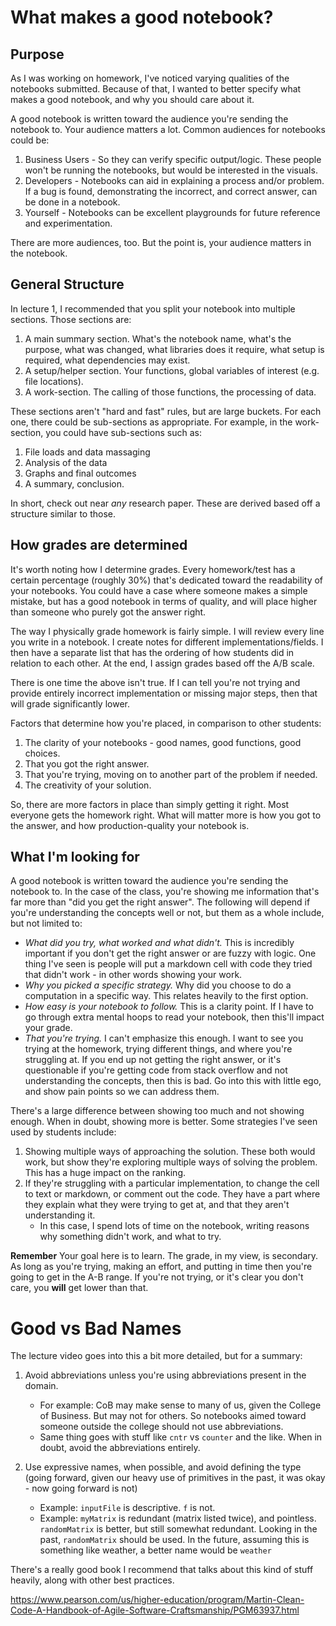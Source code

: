 # What makes a good notebook?

## Purpose

As I was working on homework, I've noticed varying qualities of the notebooks submitted.  Because of that, I wanted to better specify what makes a good notebook, and why you should care about it.

A good notebook is written toward the audience you're sending the notebook to.  Your audience matters a lot.  Common audiences for notebooks could be:

1.  Business Users - So they can verify specific output/logic.  These people won't be running the notebooks, but would be interested in the visuals.
2.  Developers - Notebooks can aid in explaining a process and/or problem.  If a bug is found, demonstrating the incorrect, and correct answer, can be done in a notebook.
3.  Yourself - Notebooks can be excellent playgrounds for future reference and experimentation.

There are more audiences, too.  But the point is, your audience matters in the notebook.

## General Structure

In lecture 1, I recommended that you split your notebook into multiple sections.  Those sections are:

1.  A main summary section.  What's the notebook name, what's the purpose, what was changed, what libraries does it require, what setup is required, what dependencies may exist.
2.  A setup/helper section.  Your functions, global variables of interest (e.g. file locations).
3.  A work-section.  The calling of those functions, the processing of data.

These sections aren't "hard and fast" rules, but are large buckets.  For each one, there could be sub-sections as appropriate.  For example, in the work-section, you could have sub-sections such as:

1.  File loads and data massaging
2.  Analysis of the data
3.  Graphs and final outcomes
4.  A summary, conclusion.

In short, check out near _any_ research paper.  These are derived based off a structure similar to those.

## How grades are determined

It's worth noting how I determine grades.  Every homework/test has a certain percentage (roughly 30%) that's dedicated toward the readability of your notebooks.  You could have a case where someone makes a simple mistake, but has a good notebook in terms of quality, and will place higher than someone who purely got the answer right.

The way I physically grade homework is fairly simple.  I will review every line you write in a notebook.  I create notes for different implementations/fields.  I then have a separate list that has the ordering of how students did in relation to each other.  At the end, I assign grades based off the A/B scale.

There is one time the above isn't true.  If I can tell you're not trying and provide entirely incorrect implementation or missing major steps, then that will grade significantly lower.  

Factors that determine how you're placed, in comparison to other students:

1.  The clarity of your notebooks - good names, good functions, good choices.
2.  That you got the right answer.
3.  That you're trying, moving on to another part of the problem if needed.
4.  The creativity of your solution.

So, there are more factors in place than simply getting it right.  Most everyone gets the homework right.  What will matter more is how you got to the answer, and how production-quality your notebook is.

## What I'm looking for

A good notebook is written toward the audience you're sending the notebook to.  In the case of the class, you're showing me information that's far more than "did you get the right answer".  The following will depend if you're understanding the concepts well or not, but them as a whole include, but not limited to:

* _What did you try, what worked and what didn't._  This is incredibly important if you don't get the right answer or are fuzzy with logic.  One thing I've seen is people will put a markdown cell with code they tried that didn't work - in other words showing your work.
* _Why you picked a specific strategy._ Why did you choose to do a computation in a specific way.  This relates heavily to the first option.
* _How easy is your notebook to follow._ This is a clarity point.  If I have to go through extra mental hoops to read your notebook, then this'll impact your grade.
* _That you're trying._ I can't emphasize this enough.  I want to see you trying at the homework, trying different things, and where you're struggling at.  If you end up not getting the right answer, or it's questionable if you're getting code from stack overflow and not understanding the concepts, then this is bad.  Go into this with little ego, and show pain points so we can address them.

There's a large difference between showing too much and not showing enough.  When in doubt, showing more is better.  Some strategies I've seen used by students include:

1.  Showing multiple ways of approaching the solution.  These both would work, but show they're exploring multiple ways of solving the problem.  This has a huge impact on the ranking.
2.  If they're struggling with a particular implementation, to change the cell to text or markdown, or comment out the code.  They have a part where they explain what they were trying to get at, and that they aren't understanding it.
    * In this case, I spend lots of time on the notebook, writing reasons why something didn't work, and what to try.
    

**Remember** Your goal here is to learn.  The grade, in my view, is secondary.  As long as you're trying, making an effort, and putting in time then you're going to get in the A-B range.  If you're not trying, or it's clear you don't care, you **will** get lower than that.  

# Good vs Bad Names

The lecture video goes into this a bit more detailed, but for a summary:

1.  Avoid abbreviations unless you're using abbreviations present in the domain.
    * For example: CoB may make sense to many of us, given the College of Business.  But may not for others.  So notebooks aimed toward someone outside the college should not use abbreviations.
    * Same thing goes with stuff like `cntr` vs `counter` and the like.  When in doubt, avoid the abbreviations entirely.
    
2.  Use expressive names, when possible, and avoid defining the type (going forward, given our heavy use of primitives in the past, it was okay - now going forward is not)
    * Example: `inputFile` is descriptive.  `f` is not.
    * Example: `myMatrix` is redundant (matrix listed twice), and pointless.  `randomMatrix` is better, but still somewhat redundant.  Looking in the past, `randomMatrix` should be used.  In the future, assuming this is something like weather, a better name would be `weather`
    
There's a really good book I recommend that talks about this kind of stuff heavily, along with other best practices.  

https://www.pearson.com/us/higher-education/program/Martin-Clean-Code-A-Handbook-of-Agile-Software-Craftsmanship/PGM63937.html
